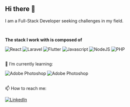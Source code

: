 ## Hi there 👋

I am a Full-Stack Developer seeking challenges in my field. 

<br>

**The stack I work with is composed of**

<div display="flex">
  <img src="https://img.shields.io/badge/react-%2320232a.svg?style=for-the-badge&logo=react&logoColor=%2361DAFB" alt="React"/>
  <img src="https://img.shields.io/badge/laravel-%23F05340.svg?style=for-the-badge&logo=laravel&logoColor=white" alt="Laravel"/>
  <img src="https://img.shields.io/badge/flutter-%230553B1.svg?style=for-the-badge&logo=flutter&logoColor=white" alt="Flutter"/>
  <img src="https://img.shields.io/badge/javascript-%23f7df1e.svg?style=for-the-badge&logo=javascript&logoColor=white" alt="Javascript"/>
  <img src="https://img.shields.io/badge/node.js-%2344883e.svg?style=for-the-badge&logo=node.js&logoColor=white" alt="NodeJS"/>
  <img src="https://img.shields.io/badge/php-%238892bf.svg?style=for-the-badge&logo=php&logoColor=white" alt="PHP"/>
</div>

<br>

🌱 I’m currently learning:

<div display="flex">
  <img src="https://img.shields.io/badge/adobe%20photoshop-%239bc3fc.svg?style=for-the-badge&logo=adobe%20photoshop&logoColor=%233c327b" alt="Adobe Photoshop"/>
  <img src="https://img.shields.io/badge/next.js-%239bc3fc.svg?style=for-the-badge&logo=adobe%20photoshop&logoColor=%233c327b" alt="Adobe Photoshop"/>
</div>

<br>

📫 How to reach me:

<div display="flex">
  <a href="https://www.linkedin.com/in/adriana-christina-quiroz-correa-7b34082a1/">
    <img src="https://img.shields.io/badge/linkedin-%230077B5.svg?style=for-the-badge&logo=linkedin&logoColor=white" alt="LinkedIn"/>
  </a>
</div>

<!--
**AdriQuiz/AdriQuiz** is a ✨ _special_ ✨ repository because its `README.md` (this file) appears on your GitHub profile.

Here are some ideas to get you started:

- 🔭 I’m currently working on ...
- 🌱 I’m currently learning ...
- 👯 I’m looking to collaborate on ...
- 🤔 I’m looking for help with ...
- 💬 Ask me about ...
- 📫 How to reach me: ...
- 😄 Pronouns: ...
- ⚡ Fun fact: ...
-->
